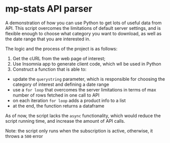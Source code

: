 # mp-stats API parser
A demonstration of how you can use Python to get lots of useful data from API. This script overcomes the limitations 
of default server settings, and is flexible enough to choose what category you want to download, 
as well as the date range that you are interested in.

The logic and the process of the project is as follows:

1. Get the cURL from the web page of interest;
2. Use Insomnia app to generate client code, which wll be used in Python
3. Construct a function that is able to:
- update the `querystring` parameter, which is responsible for choosing the category of interest and defining a date range
- use a `for loop` that overcomes the server limitations in terms of max number of rows fetched in one call to API
- on each iteration `for loop` adds a product info to a list
- at the end, the function returns a dataframe

As of now, the script lacks the `async` functionality, which would reduce the script running time, and increase the amount of API calls.

Note: the script only runs when the subscription is active, otherwise, it throws a `500` error

